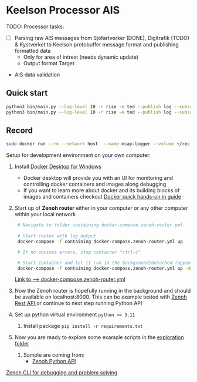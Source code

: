 # Keelson Processor AIS

TODO: Processor tasks:

- [ ] Parsing raw AIS messages from Sjöfartverker (DONE), Digitrafik (TODO) & Kystverket to Keelson protobuffer message format and publishing formatted data
   - Only for area of intrest (needs dynamic update) 
   - Output format Target 
- AIS data validation 









## Quick start

```bash
python3 bin/main.py --log-level 10 -r rise -e ted --publish log --subscribe sjofartsverket 
python3 bin/main.py --log-level 10 -r rise -e ted --publish log --subscribe digitraffic 
```


## Record 

```bash
sudo docker run --rm --network host  --name mcap-logger --volume ~/rec:/rec ghcr.io/rise-maritime/keelson:0.3.7-pre.51 "mcap-record --output_path rec -k rise/v0/ted/**"
```




Setup for development environment on your own computer: 

1) Install [Docker Desktop for Windows](https://docs.docker.com/desktop/install/windows-install/)
   - Docker desktop will provide you with an UI for monitoring and controlling docker containers and images along debugging 
   - If you want to learn more about docker and its building blocks of images and containers checkout [Docker quick hands-on in guide](https://docs.docker.com/guides/get-started/)
2) Start up of **Zenoh router** either in your computer or any other computer within your local network 

   ```bash
    # Navigate to folder containing docker-compose.zenoh-router.yml
  
    # Start router with log output 
    docker-compose -f containing docker-compose.zenoh-router.yml up 

    # If no obvious errors, stop container "ctrl-c"

    # Start container and let it run in the background/detached (append -d) 
    docker-compose -f containing docker-compose.zenoh-router.yml up -d
   ```

    [Link to --> docker-compose.zenoh-router.yml](docker-compose.zenoh-router.yml)

1) Now the Zenoh router is hopefully running in the background and should be available on localhost:8000. This can be example tested with [Zenoh Rest API ](https://zenoh.io/docs/apis/rest/) or continue to next step running Python API
2) Set up python virtual environment  `python >= 3.11`
   1) Install package `pip install -r requirements.txt`
3)  Now you are ready to explore some example scripts in the [exploration folder](./exploration/) 
    1)  Sample are coming from:
         -   [Zenoh Python API ](https://zenoh-python.readthedocs.io/en/0.10.1-rc/#quick-start-examples)


[Zenoh CLI for debugging and problem solving](https://github.com/RISE-Maritime/zenoh-cli)

